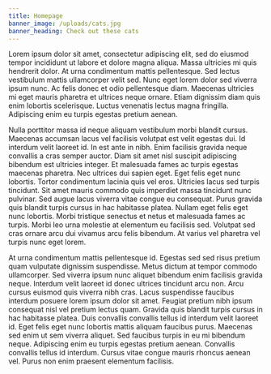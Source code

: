 ```yaml
---
title: Homepage
banner_image: /uploads/cats.jpg
banner_heading: Check out these cats
---
```

Lorem ipsum dolor sit amet, consectetur adipiscing elit, sed do eiusmod tempor incididunt ut labore et dolore magna aliqua. Massa ultricies mi quis hendrerit dolor. At urna condimentum mattis pellentesque. Sed lectus vestibulum mattis ullamcorper velit sed. Nunc eget lorem dolor sed viverra ipsum nunc. Ac felis donec et odio pellentesque diam. Maecenas ultricies mi eget mauris pharetra et ultrices neque ornare. Etiam dignissim diam quis enim lobortis scelerisque. Luctus venenatis lectus magna fringilla. Adipiscing enim eu turpis egestas pretium aenean.

Nulla porttitor massa id neque aliquam vestibulum morbi blandit cursus. Maecenas accumsan lacus vel facilisis volutpat est velit egestas dui. Id interdum velit laoreet id. In est ante in nibh. Enim facilisis gravida neque convallis a cras semper auctor. Diam sit amet nisl suscipit adipiscing bibendum est ultricies integer. Et malesuada fames ac turpis egestas maecenas pharetra. Nec ultrices dui sapien eget. Eget felis eget nunc lobortis. Tortor condimentum lacinia quis vel eros. Ultricies lacus sed turpis tincidunt. Sit amet mauris commodo quis imperdiet massa tincidunt nunc pulvinar. Sed augue lacus viverra vitae congue eu consequat. Purus gravida quis blandit turpis cursus in hac habitasse platea. Nullam eget felis eget nunc lobortis. Morbi tristique senectus et netus et malesuada fames ac turpis. Morbi leo urna molestie at elementum eu facilisis sed. Volutpat sed cras ornare arcu dui vivamus arcu felis bibendum. At varius vel pharetra vel turpis nunc eget lorem.

At urna condimentum mattis pellentesque id. Egestas sed sed risus pretium quam vulputate dignissim suspendisse. Metus dictum at tempor commodo ullamcorper. Sed viverra ipsum nunc aliquet bibendum enim facilisis gravida neque. Interdum velit laoreet id donec ultrices tincidunt arcu non. Arcu cursus euismod quis viverra nibh cras. Lacus suspendisse faucibus interdum posuere lorem ipsum dolor sit amet. Feugiat pretium nibh ipsum consequat nisl vel pretium lectus quam. Gravida quis blandit turpis cursus in hac habitasse platea. Duis convallis convallis tellus id interdum velit laoreet id. Eget felis eget nunc lobortis mattis aliquam faucibus purus. Maecenas sed enim ut sem viverra aliquet. Sed faucibus turpis in eu mi bibendum neque. Adipiscing enim eu turpis egestas pretium aenean. Convallis convallis tellus id interdum. Cursus vitae congue mauris rhoncus aenean vel. Purus non enim praesent elementum facilisis.